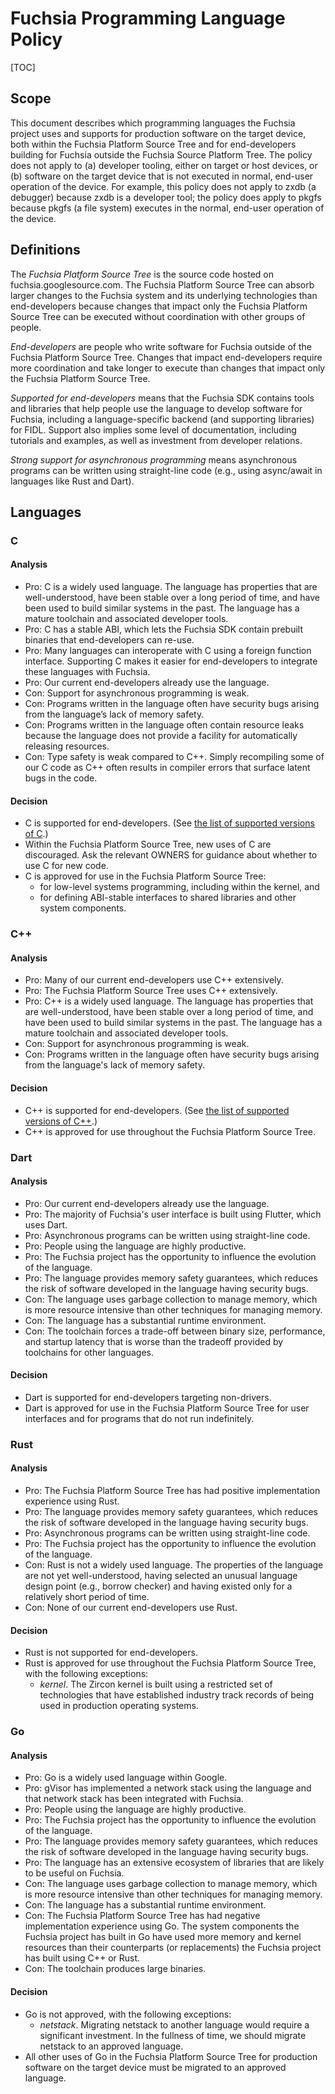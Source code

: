# Fuchsia Programming Language Policy

[TOC]

## Scope

This document describes which programming languages the Fuchsia project uses and
supports for production software on the target device, both within the Fuchsia
Platform Source Tree and for end-developers building for Fuchsia outside the
Fuchsia Source Platform Tree. The policy does not apply to (a) developer
tooling, either on target or host devices, or (b) software on the target device
that is not executed in normal, end-user operation of the device. For example,
this policy does not apply to zxdb (a debugger) because zxdb is a developer
tool; the policy does apply to pkgfs because pkgfs (a file system) executes in
the normal, end-user operation of the device.

## Definitions

The *Fuchsia Platform Source Tree* is the source code hosted on
fuchsia.googlesource.com. The Fuchsia Platform Source Tree can absorb larger
changes to the Fuchsia system and its underlying technologies than
end-developers because changes that impact only the Fuchsia Platform Source Tree
can be executed without coordination with other groups of people.

*End-developers* are people who write software for Fuchsia outside of the
Fuchsia Platform Source Tree. Changes that impact end-developers require more
coordination and take longer to execute than changes that impact only the
Fuchsia Platform Source Tree.

*Supported for end-developers* means that the Fuchsia SDK contains tools and
libraries that help people use the language to develop software for Fuchsia,
including a language-specific backend (and supporting libraries) for FIDL.
Support also implies some level of documentation, including tutorials and
examples, as well as investment from developer relations.

*Strong support for asynchronous programming* means asynchronous programs can be
written using straight-line code (e.g., using async/await in languages like Rust
and Dart).

## Languages

### C

#### Analysis

 * Pro: C is a widely used language. The language has properties that are
   well-understood, have been stable over a long period of time, and have been
   used to build similar systems in the past. The language has a mature
   toolchain and associated developer tools.
 * Pro: C has a stable ABI, which lets the Fuchsia SDK contain prebuilt binaries
   that end-developers can re-use.
 * Pro: Many languages can interoperate with C using a foreign function
   interface. Supporting C makes it easier for end-developers to integrate these
   languages with Fuchsia.
 * Pro: Our current end-developers already use the language.
 * Con: Support for asynchronous programming is weak.
 * Con: Programs written in the language often have security bugs arising from
   the language’s lack of memory safety.
 * Con: Programs written in the language often contain resource leaks because
   the language does not provide a facility for automatically releasing
   resources.
 * Con: Type safety is weak compared to C++. Simply recompiling some of our C
   code as C++ often results in compiler errors that surface latent bugs in the
   code.

#### Decision

 * C is supported for end-developers. (See [the list of supported versions of
   C](../../concepts/api/c.md#Language-versions).)
 * Within the Fuchsia Platform Source Tree, new uses of C are discouraged. Ask
   the relevant OWNERS for guidance about whether to use C for new code.
 * C is approved for use in the Fuchsia Platform Source Tree:
   * for low-level systems programming, including within the kernel, and
   * for defining ABI-stable interfaces to shared libraries and other system
     components.

### C++

#### Analysis

 * Pro: Many of our current end-developers use C++ extensively.
 * Pro: The Fuchsia Platform Source Tree uses C++ extensively.
 * Pro: C++ is a widely used language. The language has properties that are
   well-understood, have been stable over a long period of time, and have been
   used to build similar systems in the past. The language has a mature
   toolchain and associated developer tools.
 * Con: Support for asynchronous programming is weak.
 * Con: Programs written in the language often have security bugs arising from
   the language's lack of memory safety.

#### Decision

 * C++ is supported for end-developers. (See [the list of supported versions of
   C++](../../concepts/api/c.md#Language-versions).)
 * C++ is approved for use throughout the Fuchsia Platform Source Tree.

### Dart

#### Analysis

 * Pro: Our current end-developers already use the language.
 * Pro: The majority of Fuchsia's user interface is built using Flutter, which
   uses Dart.
 * Pro: Asynchronous programs can be written using straight-line code.
 * Pro: People using the language are highly productive.
 * Pro: The Fuchsia project has the opportunity to influence the evolution of
   the language.
 * Pro: The language provides memory safety guarantees, which reduces the risk
   of software developed in the language having security bugs.
 * Con: The language uses garbage collection to manage memory, which is more
   resource intensive than other techniques for managing memory.
 * Con: The language has a substantial runtime environment.
 * Con: The toolchain forces a trade-off between binary size, performance, and
   startup latency that is worse than the tradeoff provided by toolchains for
   other languages.

#### Decision

 * Dart is supported for end-developers targeting non-drivers.
 * Dart is approved for use in the Fuchsia Platform Source Tree for user
   interfaces and for programs that do not run indefinitely.

### Rust

#### Analysis

 * Pro: The Fuchsia Platform Source Tree has had positive implementation
   experience using Rust.
 * Pro: The language provides memory safety guarantees, which reduces the risk
   of software developed in the language having security bugs.
 * Pro: Asynchronous programs can be written using straight-line code.
 * Pro: The Fuchsia project has the opportunity to influence the evolution of
   the language.
 * Con: Rust is not a widely used language. The properties of the language are
   not yet well-understood, having selected an unusual language design point
   (e.g., borrow checker) and having existed only for a relatively short period
   of time.
 * Con: None of our current end-developers use Rust.

#### Decision

 * Rust is not supported for end-developers.
 * Rust is approved for use throughout the Fuchsia Platform Source Tree, with
   the following exceptions:
   * *kernel*. The Zircon kernel is built using a restricted set of technologies
     that have established industry track records of being used in production
     operating systems.

### Go

#### Analysis

 * Pro: Go is a widely used language within Google.
 * Pro: gVisor has implemented a network stack using the language and that
   network stack has been integrated with Fuchsia.
 * Pro: People using the language are highly productive.
 * Pro: The Fuchsia project has the opportunity to influence the evolution of
   the language.
 * Pro: The language provides memory safety guarantees, which reduces the risk
   of software developed in the language having security bugs.
 * Pro: The language has an extensive ecosystem of libraries that are likely to
   be useful on Fuchsia.
 * Con: The language uses garbage collection to manage memory, which is more
   resource intensive than other techniques for managing memory.
 * Con: The language has a substantial runtime environment.
 * Con: The Fuchsia Platform Source Tree has had negative implementation
   experience using Go. The system components the Fuchsia project has built in
   Go have used more memory and kernel resources than their counterparts (or
   replacements) the Fuchsia project has built using C++ or Rust.
 * Con: The toolchain produces large binaries.

#### Decision

 * Go is not approved, with the following exceptions:
   * *netstack*. Migrating netstack to another language would require a
     significant investment. In the fullness of time, we should migrate netstack
     to an approved language.
 * All other uses of Go in the Fuchsia Platform Source Tree for production
   software on the target device must be migrated to an approved language.
